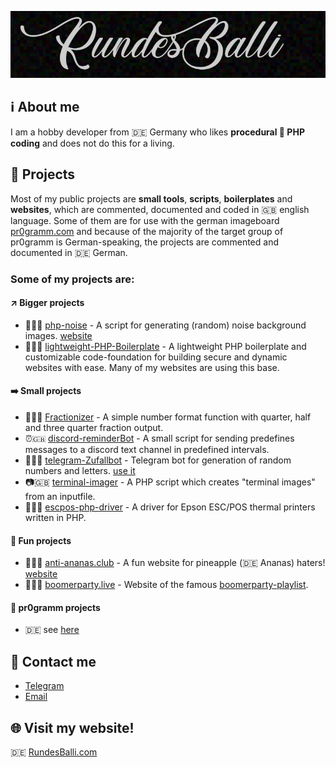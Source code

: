 <p align="center"><img src="/header.png?raw=true" alt="RundesBalli"/></p>

## :information_source: About me
I am a hobby developer from :de: Germany who likes **procedural :elephant: PHP coding** and does not do this for a living.  

## :scroll: Projects
Most of my public projects are **small tools**, **scripts**, **boilerplates** and **websites**, which are commented, documented and coded in :uk: english language. Some of them are for use with the german imageboard [pr0gramm.com](https://pr0gramm.com) and because of the majority of the target group of pr0gramm is German-speaking, the projects are commented and documented in :de: German.  

### Some of my projects are:

#### :arrow_upper_right: Bigger projects
- :milky_way::uk: [php-noise](https://github.com/RundesBalli/php-noise) - A script for generating (random) noise background images. [website](https://php-noise.com)
- :wrench::uk: [lightweight-PHP-Boilerplate](https://github.com/RundesBalli/lightweight-PHP-Boilerplate) - A lightweight PHP boilerplate and customizable code-foundation for building secure and dynamic websites with ease. Many of my websites are using this base.

#### :arrow_right: Small projects
- :1234::uk: [Fractionizer](https://gist.github.com/RundesBalli/a987971322ce7122e223393901fd90ec) - A simple number format function with quarter, half and three quarter fraction output.
- :alarm_clock::uk: [discord-reminderBot](https://github.com/RundesBalli/discord-reminderBot) - A small script for sending predefines messages to a discord text channel in predefined intervals.
- :game_die::de: [telegram-Zufallbot](https://github.com/RundesBalli/telegram-Zufallbot) - Telegram bot for generation of random numbers and letters. [use it](https://t.me/zufallbot)
- :camera::uk: [terminal-imager](https://github.com/RundesBalli/terminal-imager) - A PHP script which creates "terminal images" from an inputfile.
- :page_facing_up::uk: [escpos-php-driver](https://github.com/RundesBalli/escpos-php-driver) - A driver for Epson ESC/POS thermal printers written in PHP.

#### :clown_face: Fun projects
- :pineapple::de: [anti-ananas.club](https://github.com/RundesBalli/anti-ananas.club) - A fun website for pineapple (:de: Ananas) haters! [website](https://anti-ananas.club)
- :musical_note::de: [boomerparty.live](https://github.com/RundesBalli/boomerparty.live) - Website of the famous [boomerparty-playlist](https://boomerparty.live/).

#### :link: pr0gramm projects
- :de: see [here](https://github.com/RundesBalli?tab=repositories&q=pr0)

## :8ball: Contact me
- [Telegram](https://t.me/RundesBalli)
- [Email](mailto:GitHub@RundesBalli.com)

## :globe_with_meridians: Visit my website!
:de: [RundesBalli.com](https://RundesBalli.com)
